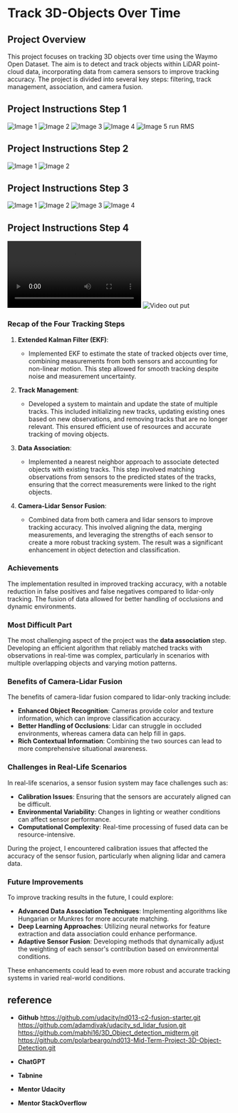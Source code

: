 # Track 3D-Objects Over Time

## Project Overview

This project focuses on tracking 3D objects over time using the Waymo Open Dataset. The aim is to detect and track objects within LiDAR point-cloud data, incorporating data from camera sensors to improve tracking accuracy. The project is divided into several key steps: filtering, track management, association, and camera fusion.



## Project Instructions Step 1
![Image 1](img\Step1\tracking150.png)
![Image 2](img\Step1\tracking151.png)
![Image 3](img\Step1\tracking152.png)
![Image 4](img\Step1\tracking153.png)
![Image 5 run RMS](img\Step1\Final_run.PNG)

## Project Instructions Step 2
![Image 1](img\Step2\tracking065.png)
![Image 2](img\Step2\tracking066.png)

## Project Instructions Step 3
![Image 1](img\Step3\tracking000.png)
![Image 2](img\Step3\tracking001.png)
![Image 3](img\Step3\tracking002.png)
![Image 4](img\Step3\tracking003.png)

## Project Instructions Step 4
![Video out put](img\Step4\my_tracking_results.avi)
![Video out put](img\Step4\Final.PNG)

### Recap of the Four Tracking Steps

1. **Extended Kalman Filter (EKF)**:
   - Implemented EKF to estimate the state of tracked objects over time, combining measurements from both sensors and accounting for non-linear motion. This step allowed for smooth tracking despite noise and measurement uncertainty.

2. **Track Management**:
   - Developed a system to maintain and update the state of multiple tracks. This included initializing new tracks, updating existing ones based on new observations, and removing tracks that are no longer relevant. This ensured efficient use of resources and accurate tracking of moving objects.

3. **Data Association**:
   - Implemented a nearest neighbor approach to associate detected objects with existing tracks. This step involved matching observations from sensors to the predicted states of the tracks, ensuring that the correct measurements were linked to the right objects.

4. **Camera-Lidar Sensor Fusion**:
   - Combined data from both camera and lidar sensors to improve tracking accuracy. This involved aligning the data, merging measurements, and leveraging the strengths of each sensor to create a more robust tracking system. The result was a significant enhancement in object detection and classification.

### Achievements
The implementation resulted in improved tracking accuracy, with a notable reduction in false positives and false negatives compared to lidar-only tracking. The fusion of data allowed for better handling of occlusions and dynamic environments.

### Most Difficult Part
The most challenging aspect of the project was the **data association** step. Developing an efficient algorithm that reliably matched tracks with observations in real-time was complex, particularly in scenarios with multiple overlapping objects and varying motion patterns.

### Benefits of Camera-Lidar Fusion
The benefits of camera-lidar fusion compared to lidar-only tracking include:
- **Enhanced Object Recognition**: Cameras provide color and texture information, which can improve classification accuracy.
- **Better Handling of Occlusions**: Lidar can struggle in occluded environments, whereas camera data can help fill in gaps.
- **Rich Contextual Information**: Combining the two sources can lead to more comprehensive situational awareness.

### Challenges in Real-Life Scenarios
In real-life scenarios, a sensor fusion system may face challenges such as:
- **Calibration Issues**: Ensuring that the sensors are accurately aligned can be difficult.
- **Environmental Variability**: Changes in lighting or weather conditions can affect sensor performance.
- **Computational Complexity**: Real-time processing of fused data can be resource-intensive.

During the project, I encountered calibration issues that affected the accuracy of the sensor fusion, particularly when aligning lidar and camera data.

### Future Improvements
To improve tracking results in the future, I could explore:
- **Advanced Data Association Techniques**: Implementing algorithms like Hungarian or Munkres for more accurate matching.
- **Deep Learning Approaches**: Utilizing neural networks for feature extraction and data association could enhance performance.
- **Adaptive Sensor Fusion**: Developing methods that dynamically adjust the weighting of each sensor's contribution based on environmental conditions.

These enhancements could lead to even more robust and accurate tracking systems in varied real-world conditions.



## reference
- **Github**
https://github.com/udacity/nd013-c2-fusion-starter.git
https://github.com/adamdivak/udacity_sd_lidar_fusion.git
https://github.com/mabhi16/3D_Object_detection_midterm.git
https://github.com/polarbeargo/nd013-Mid-Term-Project-3D-Object-Detection.git

- **ChatGPT**
- **Tabnine**
- **Mentor Udacity**
- **Mentor StackOverflow**